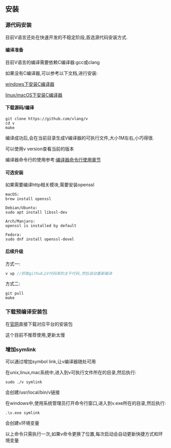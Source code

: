 ## 安装

### 源代码安装

目前V语言还处在快速开发的不稳定阶段,首选源代码安装方式.

#### 编译准备

目前V语言的编译需要依赖C编译器:gcc或clang

如果没有C编译器,可以参考以下文档,进行安装:

[windows下安装C编译器](https://github.com/vlang/v/wiki/Installing-a-C-compiler-on-Windows)

[linux/macOS下安装C编译器](https://github.com/vlang/v/wiki/Installing-a-C-compiler-on-Linux-and-macOS)

#### 下载源码/编译

  ```shell
git clone https://github.com/vlang/v
cd v	
make
  ```

编译成功后,会在当前目录生成V编译器的可执行文件,大小1M左右,小巧得很.

可以使用v version查看当前的版本

编译器命令行的使用参考:[编译器命令行使用章节](toolchain.md)

#### 可选安装

如果需要编译http相关模块,需要安装openssl

```
macOS:
brew install openssl

Debian/Ubuntu:
sudo apt install libssl-dev

Arch/Manjaro:
openssl is installed by default

Fedora:
sudo dnf install openssl-devel
```

#### 后续升级

方式一:

  ```v
v up //抓取github上V代码库的主干代码,然后自动重新编译
  ```

方式二:

  ```shell
git pull
make
  ```



### 下载预编译安装包

在[官网](https://vlang.io/)直接下载对应平台的安装包

这个目前不推荐使用,更新太慢

### 增加symlink

可以通过增加symbol link,让v编译器随处可用

在unix,linux,mac系统中,进入到v可执行文件所在的目录,然后执行:

```shell
sudo ./v symlink
```

会创建/usr/local/bin/v链接

在windows中,使用系统管理员打开命令行窗口,进入到v.exe所在的目录,然后执行:

```
.\v.exe symlink
```

会创建v环境变量

以上命令只需执行一次,如果v命令更换了位置,每次启动会自动更新快捷方式和环境变量